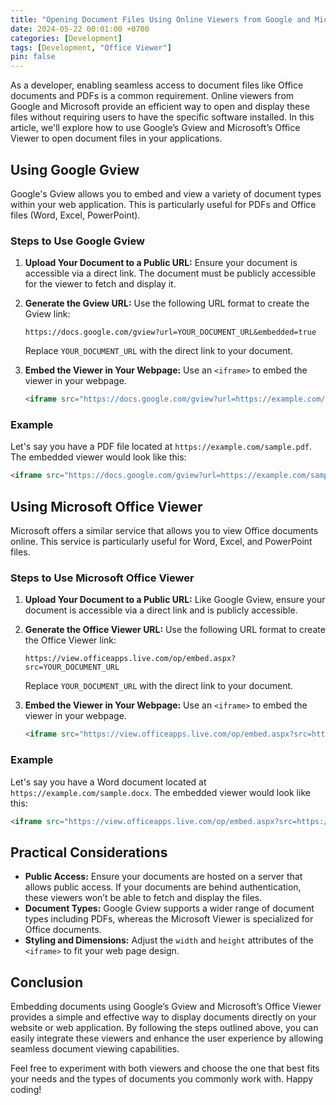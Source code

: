 ```yaml
---
title: "Opening Document Files Using Online Viewers from Google and Microsoft"
date: 2024-05-22 00:01:00 +0700
categories: [Development]
tags: [Development, "Office Viewer"]
pin: false
---
```


As a developer, enabling seamless access to document files like Office documents and PDFs is a common requirement. Online viewers from Google and Microsoft provide an efficient way to open and display these files without requiring users to have the specific software installed. In this article, we'll explore how to use Google’s Gview and Microsoft’s Office Viewer to open document files in your applications.

## Using Google Gview

Google's Gview allows you to embed and view a variety of document types within your web application. This is particularly useful for PDFs and Office files (Word, Excel, PowerPoint).

### Steps to Use Google Gview

1. **Upload Your Document to a Public URL:**
   Ensure your document is accessible via a direct link. The document must be publicly accessible for the viewer to fetch and display it.

2. **Generate the Gview URL:**
   Use the following URL format to create the Gview link:
   ```
   https://docs.google.com/gview?url=YOUR_DOCUMENT_URL&embedded=true
   ```
   Replace `YOUR_DOCUMENT_URL` with the direct link to your document.

3. **Embed the Viewer in Your Webpage:**
   Use an `<iframe>` to embed the viewer in your webpage.
   ```html
   <iframe src="https://docs.google.com/gview?url=https://example.com/yourfile.pdf&embedded=true" style="width:600px; height:500px;" frameborder="0"></iframe>
   ```

### Example

Let's say you have a PDF file located at `https://example.com/sample.pdf`. The embedded viewer would look like this:
```html
<iframe src="https://docs.google.com/gview?url=https://example.com/sample.pdf&embedded=true" style="width:600px; height:500px;" frameborder="0"></iframe>
```

## Using Microsoft Office Viewer

Microsoft offers a similar service that allows you to view Office documents online. This service is particularly useful for Word, Excel, and PowerPoint files.

### Steps to Use Microsoft Office Viewer

1. **Upload Your Document to a Public URL:**
   Like Google Gview, ensure your document is accessible via a direct link and is publicly accessible.

2. **Generate the Office Viewer URL:**
   Use the following URL format to create the Office Viewer link:
   ```
   https://view.officeapps.live.com/op/embed.aspx?src=YOUR_DOCUMENT_URL
   ```
   Replace `YOUR_DOCUMENT_URL` with the direct link to your document.

3. **Embed the Viewer in Your Webpage:**
   Use an `<iframe>` to embed the viewer in your webpage.
   ```html
   <iframe src="https://view.officeapps.live.com/op/embed.aspx?src=https://example.com/yourfile.docx" width="600px" height="500px" frameborder="0"></iframe>
   ```

### Example

Let's say you have a Word document located at `https://example.com/sample.docx`. The embedded viewer would look like this:
```html
<iframe src="https://view.officeapps.live.com/op/embed.aspx?src=https://example.com/sample.docx" width="600px" height="500px" frameborder="0"></iframe>
```

## Practical Considerations

- **Public Access:** Ensure your documents are hosted on a server that allows public access. If your documents are behind authentication, these viewers won’t be able to fetch and display the files.
- **Document Types:** Google Gview supports a wider range of document types including PDFs, whereas the Microsoft Viewer is specialized for Office documents.
- **Styling and Dimensions:** Adjust the `width` and `height` attributes of the `<iframe>` to fit your web page design. 

## Conclusion

Embedding documents using Google’s Gview and Microsoft’s Office Viewer provides a simple and effective way to display documents directly on your website or web application. By following the steps outlined above, you can easily integrate these viewers and enhance the user experience by allowing seamless document viewing capabilities.

Feel free to experiment with both viewers and choose the one that best fits your needs and the types of documents you commonly work with. Happy coding!